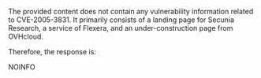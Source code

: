 The provided content does not contain any vulnerability information related to CVE-2005-3831. It primarily consists of a landing page for Secunia Research, a service of Flexera, and an under-construction page from OVHcloud.

Therefore, the response is:

NOINFO